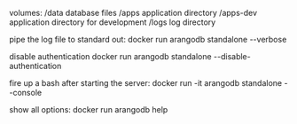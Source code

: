 volumes:
  /data    	database files
  /apps    	application directory
  /apps-dev	application directory for development
  /logs    	log directory

pipe the log file to standard out:
  docker run arangodb standalone --verbose

disable authentication
  docker run arangodb standalone --disable-authentication

fire up a bash after starting the server:
  docker run -it arangodb standalone --console

show all options:
  docker run arangodb help
